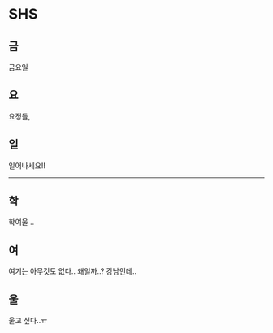 # SHS

## 금
금요일

## 요
요정들,

## 일
일어나세요!!

---

## 학
학여울 ..


## 여
여기는 아무것도 없다.. 왜일까..? 강남인데..


## 울
울고 싶다..ㅠ

